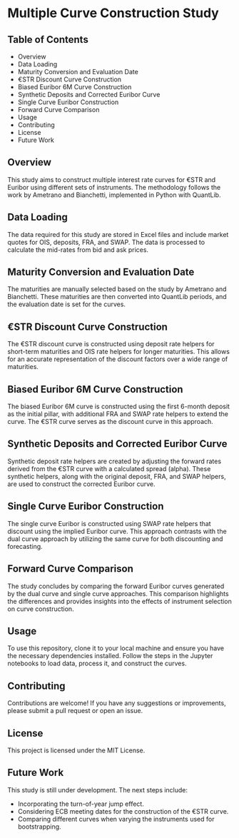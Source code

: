 
# Multiple Curve Construction Study


## Table of Contents
- Overview
- Data Loading
- Maturity Conversion and Evaluation Date
- €STR Discount Curve Construction
- Biased Euribor 6M Curve Construction
- Synthetic Deposits and Corrected Euribor Curve
- Single Curve Euribor Construction
- Forward Curve Comparison
- Usage
- Contributing
- License
- Future Work

## Overview

This study aims to construct multiple interest rate curves for €STR and Euribor using different sets of instruments.
The methodology follows the work by Ametrano and Bianchetti, implemented in Python with QuantLib.

## Data Loading

The data required for this study are stored in Excel files and include market quotes for OIS, deposits, FRA, and SWAP.
The data is processed to calculate the mid-rates from bid and ask prices.

## Maturity Conversion and Evaluation Date

The maturities are manually selected based on the study by Ametrano and Bianchetti.
These maturities are then converted into QuantLib periods, and the evaluation date is set for the curves.

## €STR Discount Curve Construction

The €STR discount curve is constructed using deposit rate helpers for short-term maturities and OIS rate helpers for longer maturities.
This allows for an accurate representation of the discount factors over a wide range of maturities.

## Biased Euribor 6M Curve Construction

The biased Euribor 6M curve is constructed using the first 6-month deposit as the initial pillar,
with additional FRA and SWAP rate helpers to extend the curve. The €STR curve serves as the discount curve in this approach.

## Synthetic Deposits and Corrected Euribor Curve

Synthetic deposit rate helpers are created by adjusting the forward rates derived from the €STR curve with a calculated spread (alpha).
These synthetic helpers, along with the original deposit, FRA, and SWAP helpers, are used to construct the corrected Euribor curve.

## Single Curve Euribor Construction

The single curve Euribor is constructed using SWAP rate helpers that discount using the implied Euribor curve.
This approach contrasts with the dual curve approach by utilizing the same curve for both discounting and forecasting.

## Forward Curve Comparison

The study concludes by comparing the forward Euribor curves generated by the dual curve and single curve approaches.
This comparison highlights the differences and provides insights into the effects of instrument selection on curve construction.

## Usage

To use this repository, clone it to your local machine and ensure you have the necessary dependencies installed.
Follow the steps in the Jupyter notebooks to load data, process it, and construct the curves.

## Contributing

Contributions are welcome! If you have any suggestions or improvements, please submit a pull request or open an issue.

## License

This project is licensed under the MIT License.

## Future Work

This study is still under development. The next steps include:

- Incorporating the turn-of-year jump effect.
- Considering ECB meeting dates for the construction of the €STR curve.
- Comparing different curves when varying the instruments used for bootstrapping.
